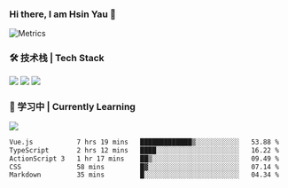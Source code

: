 ### Hi there, I am Hsin Yau 👋 
![Metrics](https://metrics.lecoq.io/hsinyau?template=classic&base.header=0&base.activity=0&base.community=0&base.repositories=0&base.metadata=0&activity=1&rss=1&base=header%2C%20activity%2C%20community%2C%20repositories%2C%20metadata&base.indepth=false&base.hireable=false&base.skip=false&activity=false&activity.limit=5&activity.load=300&activity.days=14&activity.visibility=all&activity.timestamps=false&activity.filter=all&rss=false&rss.source=https%3A%2F%2Fhsinyau.cc%2Frss.xml&rss.limit=4&config.timezone=Asia%2FShanghai)

### 🛠 技术栈 | Tech Stack
![](https://skillicons.dev/icons?i=html,css,js,ts,sass,jquery,bootstrap,vue&theme=light) 
![](https://skillicons.dev/icons?i=vite,nuxtjs,webpack,tailwindcss,windicss,nodejs,express,markdown&theme=light)
![](https://skillicons.dev/icons?i=mysql,mongodb,git,pug,vscode,idea,ps,figma&theme=light)

### 📖 学习中 | Currently Learning

![](https://skillicons.dev/icons?i=react,nextjs,svelte,nestjs,nginx,docker,rollupjs&theme=light)

<!--START_SECTION:waka-->

```txt
Vue.js           7 hrs 19 mins   █████████████▒░░░░░░░░░░░   53.88 %
TypeScript       2 hrs 12 mins   ████░░░░░░░░░░░░░░░░░░░░░   16.22 %
ActionScript 3   1 hr 17 mins    ██▒░░░░░░░░░░░░░░░░░░░░░░   09.49 %
CSS              58 mins         █▓░░░░░░░░░░░░░░░░░░░░░░░   07.14 %
Markdown         35 mins         █░░░░░░░░░░░░░░░░░░░░░░░░   04.34 %
```

<!--END_SECTION:waka-->
